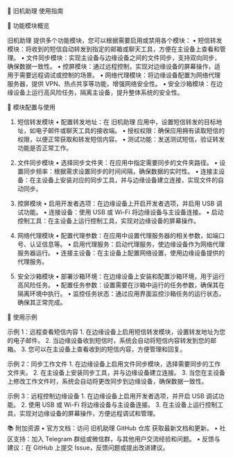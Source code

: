 📖 旧机助理 使用指南

🧩 功能模块概览

旧机助理 提供多个功能模块，您可以根据需要启用或禁用各个模块：
	•	短信转发模块：将收到的短信自动转发到指定的邮箱或聊天工具，方便在主设备上查看和管理。
	•	文件同步模块：实现主设备与边缘设备之间的文件同步，支持双向同步，确保数据一致性。
	•	控屏模块：通过远程控制，实现对边缘设备的屏幕操作，适用于需要远程调试或控制的场景。
	•	网络代理模块：将边缘设备配置为网络代理服务器，提供 VPN、热点共享等功能，增强网络安全性。
	•	安全沙箱模块：在边缘设备上运行高风险任务，隔离主设备，提升整体系统的安全性。

🔧 模块配置与使用

1. 短信转发模块
	•	配置转发地址：在 旧机助理 应用中，设置短信转发的目标地址，如电子邮件或聊天工具的接收端。
	•	授权权限：确保应用拥有读取短信的权限，以便正常获取和转发短信内容。
	•	测试功能：发送测试短信，验证转发功能是否正常工作。

2. 文件同步模块
	•	选择同步文件夹：在应用中指定需要同步的文件夹路径。
	•	设置同步频率：根据需求设置同步的时间间隔，确保数据的实时性。
	•	连接主设备：在主设备上安装对应的同步工具，并与边缘设备建立连接，实现文件的自动同步。

3. 控屏模块
	•	启用开发者选项：在边缘设备上开启开发者选项，并启用 USB 调试功能。
	•	连接设备：使用 USB 或 Wi-Fi 将边缘设备与主设备连接。
	•	启动控制工具：在主设备上运行控制工具，实现对边缘设备的屏幕操作。

4. 网络代理模块
	•	配置代理参数：在应用中设置代理服务器的相关参数，如端口号、认证信息等。
	•	启用代理服务：启动代理服务，使边缘设备作为网络代理服务器运行。
	•	连接主设备：在主设备上配置网络设置，使用边缘设备提供的代理服务。

5. 安全沙箱模块
	•	部署沙箱环境：在边缘设备上安装和配置沙箱环境，用于运行高风险任务。
	•	配置任务参数：设置需要在沙箱中运行的任务参数，确保其在隔离环境中执行。
	•	监控任务状态：通过应用界面监控沙箱任务的运行状态，确保其正常完成。

🧪 使用示例

示例 1：远程查看短信内容
	1.	在边缘设备上启用短信转发模块，设置转发地址为您的电子邮件。
	2.	当边缘设备收到短信时，系统会自动将短信内容转发到您的邮箱。
	3.	您可以在主设备上查看收到的短信内容，方便管理和回复。

示例 2：同步工作文件
	1.	在边缘设备上启用文件同步模块，选择需要同步的工作文件夹。
	2.	在主设备上安装同步工具，并与边缘设备建立连接。
	3.	当您在主设备上修改工作文件时，系统会自动将更改同步到边缘设备，确保数据一致性。

示例 3：远程控制边缘设备
	1.	在边缘设备上启用开发者选项，并开启 USB 调试功能。
	2.	使用 USB 或 Wi-Fi 将边缘设备与主设备连接。
	3.	在主设备上运行控制工具，实现对边缘设备的屏幕操作，方便远程调试和管理。

📚 附加资源
	•	官方文档：访问 旧机助理 GitHub 仓库 获取最新文档和更新。
	•	社区支持：加入 Telegram 群组或微信群，与其他用户交流经验和问题。
	•	反馈与建议：在 GitHub 上提交 Issue，反馈问题或提出改进建议。
